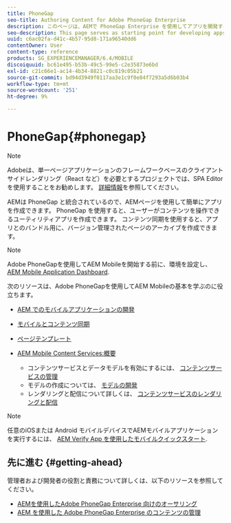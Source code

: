 ```yaml
---
title: PhoneGap
seo-title: Authoring Content for Adobe PhoneGap Enterprise
description: このページは、AEMで PhoneGap Enterprise を使用してアプリを開発する際の出発点となります。 AEMは PhoneGap と統合されているので、AEMページを使用して簡単にアプリを作成できます。 PhoneGap を使用すると、ユーザーがコンテンツを操作できるユーティリティアプリを作成できます。
seo-description: This page serves as starting point for developing apps using PhoneGap Enterprise with AEM. AEM integrates with PhoneGap so that you can easily create apps using AEM pages. PhoneGap allows the user to create utility apps that lets user to work with the content.
uuid: c6ac02fa-d41c-4b57-95d8-171a96540dd6
contentOwner: User
content-type: reference
products: SG_EXPERIENCEMANAGER/6.4/MOBILE
discoiquuid: bc61e495-b53b-49c5-99e5-c2e35873e6bd
exl-id: c21c66e1-ac14-4b34-8821-c0c819c05b21
source-git-commit: bd94d3949f0117aa3e1c9f0e84f7293a5d6b03b4
workflow-type: tm+mt
source-wordcount: '251'
ht-degree: 9%

---
```


# PhoneGap{#phonegap}

>[!NOTE]
>
>Adobeは、単一ページアプリケーションのフレームワークベースのクライアントサイドレンダリング（React など）を必要とするプロジェクトでは、SPA Editor を使用することをお勧めします。 [詳細情報](/help/sites-developing/spa-overview.md)を参照してください。

AEMは PhoneGap と統合されているので、AEMページを使用して簡単にアプリを作成できます。 PhoneGap を使用すると、ユーザーがコンテンツを操作できるユーティリティアプリを作成できます。 コンテンツ同期を使用すると、アプリとのバンドル用に、バージョン管理されたページのアーカイブを作成できます。

>[!NOTE]
>
>Adobe PhoneGapを使用してAEM Mobileを開始する前に、環境を設定し、 [AEM Mobile Application Dashboard](/help/mobile/phonegap-authoring-apps.md).

次のリソースは、Adobe PhoneGapを使用してAEM Mobileの基本を学ぶのに役立ちます。

* [AEM でのモバイルアプリケーションの開発](/help/mobile/developing-mobile-applications.md)
* [モバイルとコンテンツ同期](/help/mobile/phonegap-contentsync.md)
* [ページテンプレート](/help/mobile/phonegap-apps-arch-page-templates.md)

* [AEM Mobile Content Services:概要](/help/mobile/develop-content-as-a-service.md)

   * コンテンツサービスとデータモデルを有効にするには、 [コンテンツサービスの管理](/help/mobile/developing-content-services.md)
   * モデルの作成については、 [モデルの開発](/help/mobile/administer-mobile-apps.md)
   * レンダリングと配信について詳しくは、 [コンテンツサービスのレンダリングと配信](/help/mobile/rendering-and-delivery.md)

>[!NOTE]
>
>任意のiOSまたは Android モバイルデバイスでAEMモバイルアプリケーションを実行するには、 [AEM Verify App を使用したモバイルクイックスタート](/help/mobile/phonegap-mobile-quickstart.md).

## 先に進む {#getting-ahead}

管理者および開発者の役割と責務について詳しくは、以下のリソースを参照してください。

* [AEMを使用したAdobe PhoneGap Enterprise 向けのオーサリング](/help/mobile/phonegap.md)
* [AEM を使用した Adobe PhoneGap Enterprise のコンテンツの管理](/help/mobile/administer-phonegap.md)
